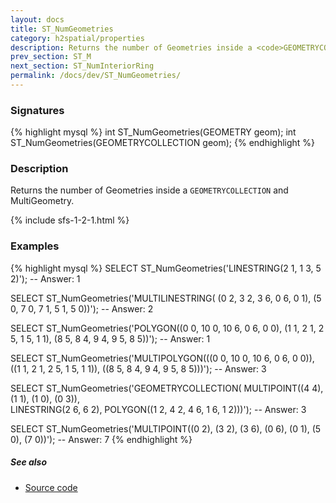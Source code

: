 ```yaml
---
layout: docs
title: ST_NumGeometries
category: h2spatial/properties
description: Returns the number of Geometries inside a <code>GEOMETRYCOLLECTION</code>
prev_section: ST_M
next_section: ST_NumInteriorRing
permalink: /docs/dev/ST_NumGeometries/
---
```


### Signatures

{% highlight mysql %}
int ST_NumGeometries(GEOMETRY geom);
int ST_NumGeometries(GEOMETRYCOLLECTION geom);
{% endhighlight %}

### Description

Returns the number of Geometries inside a `GEOMETRYCOLLECTION` and MultiGeometry.

{% include sfs-1-2-1.html %}

### Examples

{% highlight mysql %}
SELECT ST_NumGeometries('LINESTRING(2 1, 1 3, 5 2)');
-- Answer: 1

SELECT ST_NumGeometries('MULTILINESTRING(
                             (0 2, 3 2, 3 6, 0 6, 0 1), 
                             (5 0, 7 0, 7 1, 5 1, 5 0))');
-- Answer: 2

SELECT ST_NumGeometries('POLYGON((0 0, 10 0, 10 6, 0 6, 0 0), 
                                 (1 1, 2 1, 2 5, 1 5, 1 1), 
                                 (8 5, 8 4, 9 4, 9 5, 8 5))');
-- Answer: 1

SELECT ST_NumGeometries('MULTIPOLYGON(((0 0, 10 0, 10 6, 0 6, 0 0)), 
                                      ((1 1, 2 1, 2 5, 1 5, 1 1)), 
                                      ((8 5, 8 4, 9 4, 9 5, 8 5)))');
-- Answer: 3

SELECT ST_NumGeometries('GEOMETRYCOLLECTION(
                             MULTIPOINT((4 4), (1 1), (1 0), (0 3)),  
                             LINESTRING(2 6, 6 2), 
                             POLYGON((1 2, 4 2, 4 6, 1 6, 1 2)))');
-- Answer: 3

SELECT ST_NumGeometries('MULTIPOINT((0 2), (3 2), (3 6), (0 6), 
                                    (0 1), (5 0), (7 0))');
-- Answer: 7
{% endhighlight %}

##### See also

* <a href="https://github.com/irstv/H2GIS/blob/master/h2spatial/src/main/java/org/h2gis/h2spatial/internal/function/spatial/properties/ST_NumGeometries.java" target="_blank">Source code</a>
